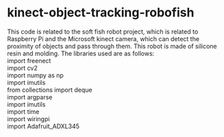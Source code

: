 # kinect-object-tracking-robofish

This code is related to the soft fish robot project, which is related to Raspberry Pi and the Microsoft kinect camera, which can detect the proximity of objects and pass through them. This robot is made of silicone resin and molding.
The libraries used are as follows:<br/>
import freenect<br/>
import cv2<br/> 
import numpy as np<br/>
import imutils<br/>
from collections import deque<br/>
import argparse<br/>
import imutils<br/> 
import time<br/>
import wiringpi<br/>
import Adafruit_ADXL345<br/>
